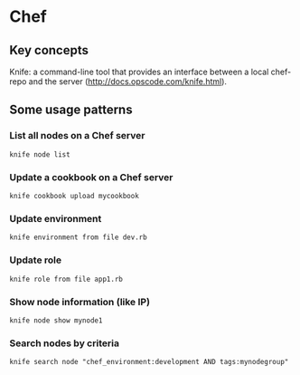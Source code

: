 # Chef

## Key concepts

Knife: a command-line tool that provides an interface between a local chef-repo and the server (<http://docs.opscode.com/knife.html>).

## Some usage patterns

### List all nodes on a Chef server

    knife node list

### Update a cookbook on a Chef server

    knife cookbook upload mycookbook

### Update environment

    knife environment from file dev.rb

### Update role

    knife role from file app1.rb

### Show node information (like IP)

    knife node show mynode1
    
### Search nodes by criteria

    knife search node "chef_environment:development AND tags:mynodegroup"
